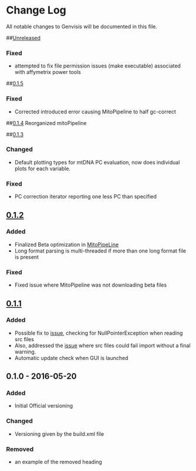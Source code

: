# Change Log
All notable changes to Genvisis will be documented in this file.

##[Unreleased]

### Fixed
- attempted to fix file permission issues (make executable) associated with affymetrix power tools

##[0.1.5]

### Fixed

- Corrected introduced error causing MitoPipeline to half gc-correct


##[0.1.4]
Reorganized mitoPipeline

##[0.1.3]
### Changed

- Default plotting types for mtDNA PC evaluation, now does individual plots for each variable. 

### Fixed

- PC correction iterator reporting one less PC than specified

## [0.1.2]
### Added
- Finalized Beta optimization in [MitoPipeLine](https://github.com/npankrat/Genvisis/commits/master/src/cnv/manage/MitoPipeline.java)
- Long format parsing is multi-threaded if more than one long format file is present

### Fixed
- Fixed issue where MitoPipeline was not downloading beta files


## [0.1.1]
### Added

- Possible fix to [issue](https://github.com/npankrat/Genvisis/issues/8), checking for NullPointerException when reading src files
- Also, addressed the [issue](https://github.com/npankrat/Genvisis/issues/8) where src files could fail import without a final warning.
- Automatic update check when GUI is launched

## 0.1.0 - 2016-05-20
### Added
- Initial Official versioning
### Changed 
- Versioning given by the build.xml file
### Removed
- an example of the removed heading

 
[Unreleased]: https://github.com/npankrat/Genvisis/compare/v0.1.5...HEAD
[0.1.5]: https://github.com/npankrat/Genvisis/compare/v0.1.4...v0.1.5
[0.1.4]: https://github.com/npankrat/Genvisis/compare/v0.1.3...v0.1.4
[0.1.3]: https://github.com/npankrat/Genvisis/compare/v0.1.2...v0.1.3
[0.1.2]: https://github.com/npankrat/Genvisis/compare/v0.1.1...v0.1.2
[0.1.1]: https://github.com/npankrat/Genvisis/compare/v0.1.0...v0.1.1

